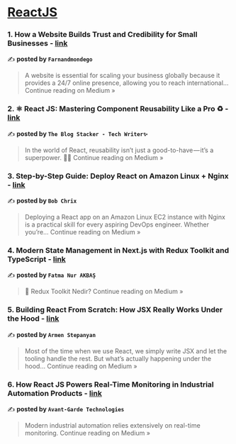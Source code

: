 
<h1><a href=https://medium.com/tag/reactjs/recommended target="_blank" rel="noopener noreferrer">ReactJS</a></h1>
<h3>1. How a Website Builds Trust and Credibility for Small Businesses - <a href="https://medium.com/@farnandmondego50798/how-a-website-builds-trust-and-credibility-for-small-businesses-751a084f06de?source=rss------reactjs-5" target="_blank" rel="noopener noreferrer">link</a></h3>

✍️ **posted by `Farnandmondego`**

<blockquote>A website is essential for scaling your business globally because it provides a 24/7 online presence, allowing you to reach international…
Continue reading on Medium »</blockquote>

<h3>2. ⚛️ React JS: Mastering Component Reusability Like a Pro ♻️ - <a href="https://medium.com/@TheblogStacker/%EF%B8%8F-react-js-mastering-component-reusability-like-a-pro-%EF%B8%8F-2a9696f80b40?source=rss------reactjs-5" target="_blank" rel="noopener noreferrer">link</a></h3>

✍️ **posted by `The Blog Stacker - Tech Writer✨`**

<blockquote>In the world of React, reusability isn’t just a good-to-have — it’s a superpower. 🦸‍♀️
Continue reading on Medium »</blockquote>

<h3>3.  Step-by-Step Guide: Deploy React on Amazon Linux + Nginx - <a href="https://medium.com/@bobchrix/step-by-step-guide-deploy-react-on-amazon-linux-nginx-45075bc44c8e?source=rss------reactjs-5" target="_blank" rel="noopener noreferrer">link</a></h3>

✍️ **posted by `Bob Chrix`**

<blockquote>Deploying a React app on an Amazon Linux EC2 instance with Nginx is a practical skill for every aspiring DevOps engineer. Whether you’re…
Continue reading on Medium »</blockquote>

<h3>4. Modern State Management in Next.js with Redux Toolkit and TypeScript - <a href="https://medium.com/@fatmanurakbas1998/modern-state-management-in-next-js-with-redux-toolkit-and-typescript-eb398031cba1?source=rss------reactjs-5" target="_blank" rel="noopener noreferrer">link</a></h3>

✍️ **posted by `Fatma Nur AKBAŞ`**

<blockquote>📌 Redux Toolkit Nedir?
Continue reading on Medium »</blockquote>

<h3>5. Building React From Scratch: How JSX Really Works Under the Hood - <a href="https://medium.com/@armen_stepanyan/building-react-from-scratch-how-jsx-really-works-under-the-hood-72f716033133?source=rss------reactjs-5" target="_blank" rel="noopener noreferrer">link</a></h3>

✍️ **posted by `Armen Stepanyan`**

<blockquote>Most of the time when we use React, we simply write JSX and let the tooling handle the rest. But what’s actually happening under the hood…
Continue reading on Medium »</blockquote>

<h3>6. How React JS Powers Real-Time Monitoring in Industrial Automation Products - <a href="https://medium.com/@agtsindia_33258/how-react-js-powers-real-time-monitoring-in-industrial-automation-products-466253294a69?source=rss------reactjs-5" target="_blank" rel="noopener noreferrer">link</a></h3>

✍️ **posted by `Avant-Garde Technologies`**

<blockquote>Modern industrial automation relies extensively on real-time monitoring.
Continue reading on Medium »</blockquote>

